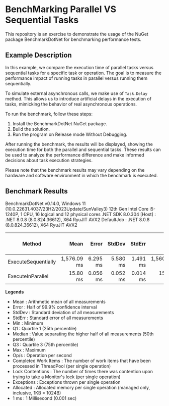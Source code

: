 # BenchMarking Parallel VS Sequential Tasks

This repository is an exercise to demonstrate the usage of the NuGet package BenchmarkDotNet for benchmarking performance tests.

## Example Description

In this example, we compare the execution time of parallel tasks versus sequential tasks for a specific task or operation. The goal is to measure the performance impact of running tasks in parallel versus running them sequentially.

To simulate external asynchronous calls, we make use of `Task.Delay` method. This allows us to introduce artificial delays in the execution of tasks, mimicking the behavior of real asynchronous operations.

To run the benchmark, follow these steps:

1. Install the BenchmarkDotNet NuGet package.
2. Build the solution.
3. Run the program on Release mode Without Debugging.

After running the benchmark, the results will be displayed, showing the execution time for both the parallel and sequential tasks. These results can be used to analyze the performance difference and make informed decisions about task execution strategies.

Please note that the benchmark results may vary depending on the hardware and software environment in which the benchmark is executed.

## Benchmark Results


BenchmarkDotNet v0.14.0, Windows 11 (10.0.22631.4037/23H2/2023Update/SunValley3)
12th Gen Intel Core i5-1240P, 1 CPU, 16 logical and 12 physical cores
.NET SDK 8.0.304
  [Host]     : .NET 8.0.8 (8.0.824.36612), X64 RyuJIT AVX2
  DefaultJob : .NET 8.0.8 (8.0.824.36612), X64 RyuJIT AVX2


 Method              | Mean        | Error    | StdDev   | StdErr   | Min         | Q1          | Median      | Q3          | Max         | Op/s    | Completed Work Items | Lock Contentions | Exceptions | Allocated |
-------------------- |------------:|---------:|---------:|---------:|------------:|------------:|------------:|------------:|------------:|--------:|---------------------:|-----------------:|-----------:|----------:|
 ExecuteSequentially | 1,576.09 ms | 6.295 ms | 5.580 ms | 1.491 ms | 1,560.96 ms | 1,575.80 ms | 1,578.09 ms | 1,578.92 ms | 1,581.68 ms |  0.6345 |             100.0000 |                - |          - |  26.64 KB |
 ExecuteInParallel   |    15.80 ms | 0.056 ms | 0.052 ms | 0.014 ms |    15.71 ms |    15.76 ms |    15.81 ms |    15.84 ms |    15.86 ms | 63.2937 |             100.0000 |           0.0625 |          - |  28.32 KB |

 **Legends**

  - Mean                 : Arithmetic mean of all measurements
  - Error                : Half of 99.9% confidence interval
  - StdDev               : Standard deviation of all measurements
  - StdErr               : Standard error of all measurements
  - Min                  : Minimum
  - Q1                   : Quartile 1 (25th percentile)
  - Median               : Value separating the higher half of all measurements (50th percentile)
  - Q3                   : Quartile 3 (75th percentile)
  - Max                  : Maximum
  - Op/s                 : Operation per second
  - Completed Work Items : The number of work items that have been processed in ThreadPool (per single operation)
  - Lock Contentions     : The number of times there was contention upon trying to take a Monitor's lock (per single operation)
  - Exceptions           : Exceptions thrown per single operation
  - Allocated            : Allocated memory per single operation (managed only, inclusive, 1KB = 1024B)
  - 1 ms                 : 1 Millisecond (0.001 sec)